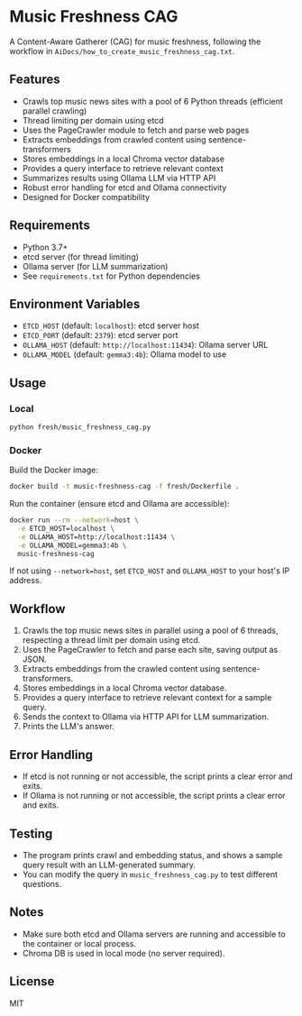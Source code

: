 # Music Freshness CAG

A Content-Aware Gatherer (CAG) for music freshness, following the workflow in `AiDocs/how_to_create_music_freshness_cag.txt`.

## Features
- Crawls top music news sites with a pool of 6 Python threads (efficient parallel crawling)
- Thread limiting per domain using etcd
- Uses the PageCrawler module to fetch and parse web pages
- Extracts embeddings from crawled content using sentence-transformers
- Stores embeddings in a local Chroma vector database
- Provides a query interface to retrieve relevant context
- Summarizes results using Ollama LLM via HTTP API
- Robust error handling for etcd and Ollama connectivity
- Designed for Docker compatibility

## Requirements
- Python 3.7+
- etcd server (for thread limiting)
- Ollama server (for LLM summarization)
- See `requirements.txt` for Python dependencies

## Environment Variables
- `ETCD_HOST` (default: `localhost`): etcd server host
- `ETCD_PORT` (default: `2379`): etcd server port
- `OLLAMA_HOST` (default: `http://localhost:11434`): Ollama server URL
- `OLLAMA_MODEL` (default: `gemma3:4b`): Ollama model to use

## Usage

### Local
```bash
python fresh/music_freshness_cag.py
```

### Docker
Build the Docker image:
```bash
docker build -t music-freshness-cag -f fresh/Dockerfile .
```

Run the container (ensure etcd and Ollama are accessible):
```bash
docker run --rm --network=host \
  -e ETCD_HOST=localhost \
  -e OLLAMA_HOST=http://localhost:11434 \
  -e OLLAMA_MODEL=gemma3:4b \
  music-freshness-cag
```

If not using `--network=host`, set `ETCD_HOST` and `OLLAMA_HOST` to your host's IP address.

## Workflow
1. Crawls the top music news sites in parallel using a pool of 6 threads, respecting a thread limit per domain using etcd.
2. Uses the PageCrawler to fetch and parse each site, saving output as JSON.
3. Extracts embeddings from the crawled content using sentence-transformers.
4. Stores embeddings in a local Chroma vector database.
5. Provides a query interface to retrieve relevant context for a sample query.
6. Sends the context to Ollama via HTTP API for LLM summarization.
7. Prints the LLM's answer.

## Error Handling
- If etcd is not running or not accessible, the script prints a clear error and exits.
- If Ollama is not running or not accessible, the script prints a clear error and exits.

## Testing
- The program prints crawl and embedding status, and shows a sample query result with an LLM-generated summary.
- You can modify the query in `music_freshness_cag.py` to test different questions.

## Notes
- Make sure both etcd and Ollama servers are running and accessible to the container or local process.
- Chroma DB is used in local mode (no server required).

## License
MIT 